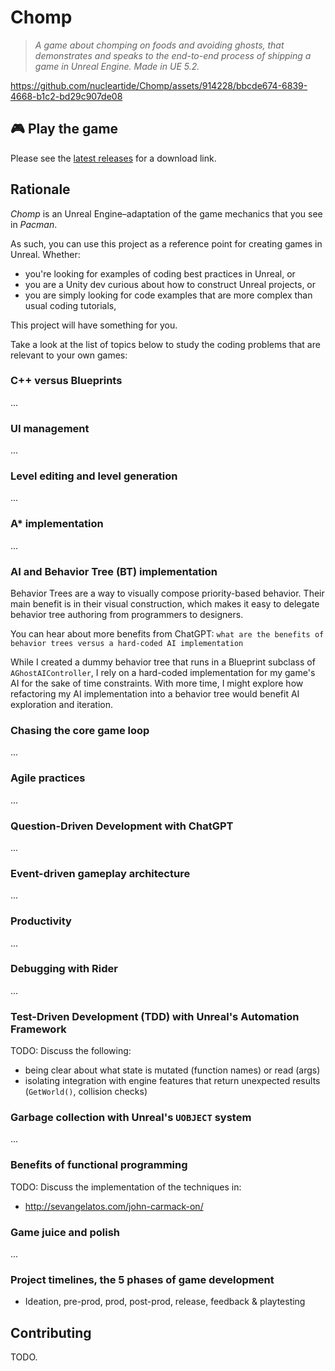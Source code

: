 # Chomp

> *A game about chomping on foods and avoiding ghosts, that demonstrates and speaks to the end-to-end process of shipping a game in Unreal Engine. Made in UE 5.2.*

https://github.com/nucleartide/Chomp/assets/914228/bbcde674-6839-4668-b1c2-bd29c907de08

## 🎮 Play the game

Please see the [latest releases](https://github.com/nucleartide/Chomp/releases) for a download link.

## Rationale

*Chomp* is an Unreal Engine–adaptation of the game mechanics that you see in *Pacman*.

As such, you can use this project as a reference point for creating games in Unreal. Whether:

- you're looking for examples of coding best practices in Unreal, or
- you are a Unity dev curious about how to construct Unreal projects, or
- you are simply looking for code examples that are more complex than usual coding tutorials,

This project will have something for you.

Take a look at the list of topics below to study the coding problems that are relevant to your own games:

### C++ versus Blueprints

...

### UI management

...

### Level editing and level generation

...

### A* implementation

...

### AI and Behavior Tree (BT) implementation

Behavior Trees are a way to visually compose priority-based behavior. Their main benefit is in their visual construction, which makes it easy to delegate behavior tree authoring from programmers to designers.

You can hear about more benefits from ChatGPT: `what are the benefits of behavior trees versus a hard-coded AI implementation`

While I created a dummy behavior tree that runs in a Blueprint subclass of `AGhostAIController`, I rely on a hard-coded implementation for my game's AI for the sake of time constraints. With more time, I might explore how refactoring my AI implementation into a behavior tree would benefit AI exploration and iteration.

### Chasing the core game loop

...

### Agile practices

...

### Question-Driven Development with ChatGPT

...

### Event-driven gameplay architecture

...

### Productivity

...

### Debugging with Rider

...

### Test-Driven Development (TDD) with Unreal's Automation Framework

TODO: Discuss the following:

* being clear about what state is mutated (function names) or read (args)
* isolating integration with engine features that return unexpected results (`GetWorld()`, collision checks)

### Garbage collection with Unreal's `UOBJECT` system

...

### Benefits of functional programming

TODO: Discuss the implementation of the techniques in:

* http://sevangelatos.com/john-carmack-on/

### Game juice and polish

...

### Project timelines, the 5 phases of game development

* Ideation, pre-prod, prod, post-prod, release, feedback & playtesting

## Contributing

TODO.
